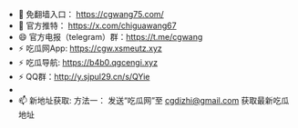 - 👋 免翻墙入口： https://cgwang75.com/
- 💞️ 官方推特：   https://x.com/chiguawang67
- 😄 官方电报（telegram）群：https://t.me/cgwang
- ⚡ 吃瓜网App: https://cgw.xsmeutz.xyz
- ⚡ 吃瓜导航: https://b4b0.qgcengi.xyz 
- ⚡ QQ群：http://y.sjpul29.cn/s/QYie
- 
- 📫 新地址获取:
方法一： 发送“吃瓜网”至 cgdizhi@gmail.com 获取最新吃瓜地址



<!---
chiguawang2/chiguawang2 is a ✨ special ✨ repository because its `README.md` (this file) appears on your GitHub profile.
You can click the Preview link to take a look at your changes.
--->

